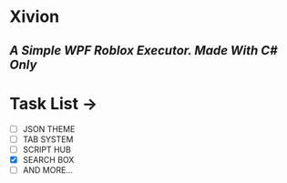 # Xivion
## _A Simple WPF Roblox Executor. Made With C# Only_
# Task List ->
- [ ] JSON THEME 
- [ ] TAB SYSTEM
- [ ] SCRIPT HUB
- [X] SEARCH BOX
- [ ] AND MORE...
